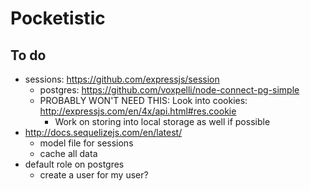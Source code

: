 # Pocketistic
## To do
- sessions: https://github.com/expressjs/session
	- postgres: https://github.com/voxpelli/node-connect-pg-simple
	- PROBABLY WON'T NEED THIS: Look into cookies: http://expressjs.com/en/4x/api.html#res.cookie
		- Work on storing into local storage as well if possible
- http://docs.sequelizejs.com/en/latest/
	- model file for sessions
	- cache all data
- default role on postgres
	- create a user for my user?
